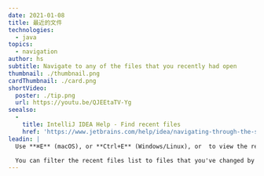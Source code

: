 ```yaml
---
date: 2021-01-08
title: 最近的文件
technologies:
  - java
topics:
  - navigation
author: hs
subtitle: Navigate to any of the files that you recently had open
thumbnail: ./thumbnail.png
cardThumbnail: ./card.png
shortVideo:
  poster: ./tip.png
  url: https://youtu.be/QJEEtaTV-Yg
seealso:
  - 
    title: IntelliJ IDEA Help - Find recent files
    href: 'https://www.jetbrains.com/help/idea/navigating-through-the-source-code.html#recent_files'
leadin: |
  Use **⌘E** (macOS), or **Ctrl+E** (Windows/Linux), or  to view the recent files and access windows that don't have shortcuts by typing them straight into the dialog.

  You can filter the recent files list to files that you've changed by using the same shortcut again.
---
```


